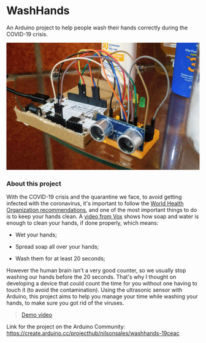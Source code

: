 # WashHands
An Arduino project to help people wash their hands correctly during the COVID-19 crisis.

![alt text](https://github.com/nilsonsales/WashHands/raw/master/IMG_20200320_112247.jpg)

### About this project

With the COVID-19 crisis and the quarantine we face, to avoid getting infected with the coronavirus, it's important to follow the [World Health Organization recommendations](https://www.who.int/emergencies/diseases/novel-coronavirus-2019/advice-for-public), and one of the most important things to do is to keep your hands clean. A [video from Vox](https://www.youtube.com/watch?v=-LKVUarhtvE) shows how soap and water is enough to clean your hands, if done properly, which means:

- Wet your hands;

- Spread soap all over your hands;

- Wash them for at least 20 seconds;

However the human brain isn't a very good counter, so we usually stop washing our hands before the 20 seconds. That's why I thought on developing a device that could count the time for you without one having to touch it (to avoid the contamination). Using the ultrasonic sensor with Arduino, this project aims to help you manage your time while washing your hands, to make sure you got rid of the viruses.

> [Demo video](https://youtu.be/kL4qCm2LxiU)

Link for the project on the Arduino Community:
https://create.arduino.cc/projecthub/nilsonsales/washhands-19ceac
